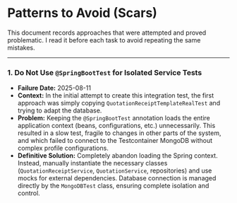 # Patterns to Avoid (Scars)

This document records approaches that were attempted and proved problematic. I read it before each task to avoid repeating the same mistakes.

---

### 1. Do Not Use `@SpringBootTest` for Isolated Service Tests

-   **Failure Date:** 2025-08-11
-   **Context:** In the initial attempt to create this integration test, the first approach was simply copying `QuotationReceiptTemplateRealTest` and trying to adapt the database.
-   **Problem:** Keeping the `@SpringBootTest` annotation loads the entire application context (beans, configurations, etc.) unnecessarily. This resulted in a slow test, fragile to changes in other parts of the system, and which failed to connect to the Testcontainer MongoDB without complex profile configurations.
-   **Definitive Solution:** Completely abandon loading the Spring context. Instead, manually instantiate the necessary classes (`QuotationReceiptService`, `QuotationService`, repositories) and use mocks for external dependencies. Database connection is managed directly by the `MongoDBTest` class, ensuring complete isolation and control.